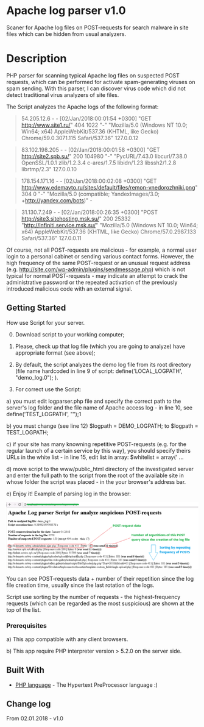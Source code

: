 
# Apache log parser v1.0
Scaner for Apache log files on POST-requests for search malware in site files which can be hidden from usual analyzers.

# Description

PHP parser for scanning typical Apache log files on suspected POST requests, which can be performed for activate spam-generating viruses on spam sending. With this parser, I can discover virus code which did not detect traditional virus analyzers of site files.

The Script analyzes the Apache logs of the following format:

>54.205.12.6 - - [02/Jan/2018:00:01:54 +0300] "GET http://www.site1.ru/" 404 1022 "-" "Mozilla/5.0 (Windows NT 10.0; Win64; x64) AppleWebKit/537.36 (KHTML, like Gecko) Chrome/59.0.3071.115 Safari/537.36" 127.0.0.12

>83.102.198.205 - - [02/Jan/2018:00:01:58 +0300] "GET http://site2.spb.su/" 200 104980 "-" "PycURL/7.43.0 libcurl/7.38.0 OpenSSL/1.0.1 zlib/1.2.3.4 c-ares/1.7.5 libidn/1.23 libssh2/1.2.8 librtmp/2.3" 127.0.0.10

>178.154.171.16 - - [02/Jan/2018:00:02:08 +0300] "GET http://www.edemavto.ru/sites/default/files/remon-vnedorozhniki.png" 304 0 "-" "Mozilla/5.0 (compatible; YandexImages/3.0; +http://yandex.com/bots)" -

>31.130.7.249 - - [02/Jan/2018:00:26:35 +0300] "POST http://site3.sitehosting.msk.su/" 200 25332 "http://infiniti.service.msk.su/" "Mozilla/5.0 (Windows NT 10.0; Win64; x64) AppleWebKit/537.36 (KHTML, like Gecko) Chrome/57.0.2987.133 Safari/537.36" 127.0.0.11

Of course, not all POST-requests are malicious -  for example, a normal user login to a personal cabinet or sending various contact forms. However, the high frequency of the same POST-request or an unusual request address (e.g. http://site.com/wp-admin/plugins/sendmessage.php) which is not typical for normal POST-requests - may indicate an attempt to crack the administrative password or the repeated activation of the previously introduced malicious code with an external signal.

## Getting Started

How use Script for your server.

0) Download script to your working computer;

1) Please, check up that log file (which you are going to analyze) have appropriate format (see above);

2) By default, the script analyzes the demo log file from its root directory (file name hardcoded in line 9 of script: define('LOCAL_LOGPATH', "demo_log.0"); ).

3) For correct use the Script:

a) you must edit logparser.php file and specify the correct path to the server's log folder and the file name of Apache access log - in line 10, see define('TEST_LOGPATH', "<your-path>");1

b) you must change (see line 12) $logpath = DEMO_LOGPATH; to $logpath = TEST_LOGPATH;

c) if your site has many knowning repetitive POST-requests (e.g. for the regular launch of a certain service by this way), you should specify theirs URLs in the white list - in line 15, edit list in array:
$whitelist = array(' ...

d) move script to the www/public_html directory of the investigated server and enter the full path to the script from the root of the available site in whose folder the script was placed - in the your browser's address bar.

e) Enjoy it! Example of parsing log in the browser:

![alt text](https://raw.githubusercontent.com/NDanilov2015/apache-logparser/master/apache-lp-demo.png)

You can see POST-requests data + number of their repetition since the log file creation time, usually since the last rotation of the logs.

Script use sorting by the number of requests - the highest-frequency requests (which can be regarded as the most suspicious) are shown at the top of the list.

### Prerequisites

a) This app compatible with any client browsers.

b) This app require PHP interpreter version > 5.2.0 on the server side.

## Built With
* [PHP language](http://www.php.net/) - The Hypertext PreProcessor language :)

## Change log
From 02.01.2018 - v1.0